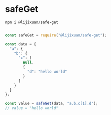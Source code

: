 # safeGet

``npm i @lijixuan/safe-get``

```js

const safeGet = require("@lijixuan/safe-get");

const data = {
  "a": {
    "b": {
      "c": [
        null,
        {
          "d": "hello world"
        }
      ]
    }
  }
};

const value = safeGet(data, "a.b.c[1].d");
// value = "hello world"
```